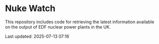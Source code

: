 # Nuke Watch

This repository includes code for retrieving the latest information available on the output of EDF nuclear power plants in the UK.

Last updated: 2025-07-13 07:16